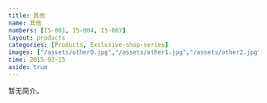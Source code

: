 ```yaml
---
title: 其他
name: 其他
numbers: [I5-001, I5-004, I5-007]
layout: products
categories: [Products, Exclusive-shop-series]
images: ["/assets/other0.jpg","/assets/other1.jpg","/assets/other2.jpg"]
time: 2015-02-15
aside: true
---
```


暂无简介。